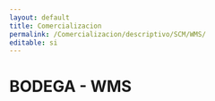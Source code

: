 ```yaml
---
layout: default
title: Comercializacion
permalink: /Comercializacion/descriptivo/SCM/WMS/
editable: si
---
```


# BODEGA - WMS

